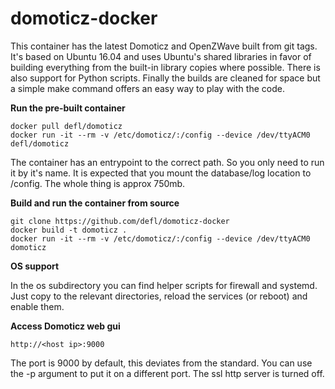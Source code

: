 domoticz-docker
=====

This container has the latest Domoticz and OpenZWave built from git tags. It's based on Ubuntu 16.04 and uses Ubuntu's shared libraries in favor of building everything from the built-in library copies where possible. There is also support for Python scripts. Finally the builds are cleaned for space but a simple make command offers an easy way to play with the code.

**Run the pre-built container**

```
docker pull defl/domoticz
docker run -it --rm -v /etc/domoticz/:/config --device /dev/ttyACM0 defl/domoticz
```

The container has an entrypoint to the correct path. So you only need to run it by it's name. It is expected that you mount the database/log location to /config. The whole thing is approx 750mb.

**Build and run the container from source**

```
git clone https://github.com/defl/domoticz-docker
docker build -t domoticz .
docker run -it --rm -v /etc/domoticz/:/config --device /dev/ttyACM0 domoticz
```

**OS support**

In the os subdirectory you can find helper scripts for firewall and systemd. Just copy to the relevant directories, reload the services (or reboot) and enable them.

**Access Domoticz web gui**

```
http://<host ip>:9000
```

The port is 9000 by default, this deviates from the standard. You can use the -p argument to put it on a different port. The ssl http server is turned off.

